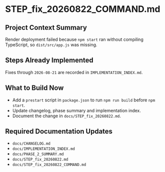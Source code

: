 # STEP_fix_20260822_COMMAND.md
## Project Context Summary
Render deployment failed because `npm start` ran without compiling TypeScript, so `dist/src/app.js` was missing.

## Steps Already Implemented
Fixes through `2026-08-21` are recorded in `IMPLEMENTATION_INDEX.md`.

## What to Build Now
- Add a `prestart` script in `package.json` to run `npm run build` before `npm start`.
- Update changelog, phase summary and implementation index.
- Document the change in `docs/STEP_fix_20260822.md`.

## Required Documentation Updates
- `docs/CHANGELOG.md`
- `docs/IMPLEMENTATION_INDEX.md`
- `docs/PHASE_2_SUMMARY.md`
- `docs/STEP_fix_20260822.md`
- `docs/STEP_fix_20260822_COMMAND.md`
